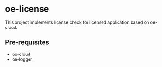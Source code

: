 # oe-license

This project implements license check for licensed application based on oe-cloud.

## Pre-requisites

* oe-cloud 
* oe-logger





